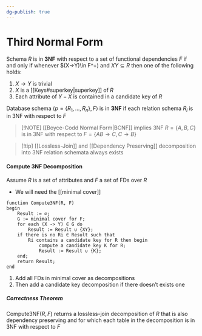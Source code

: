 ```yaml
---
dg-publish: true
---
```

# Third Normal Form
Schema $R$ is in **3NF** with respect to a set of functional dependencies $F$ if and only if whenever $(X→Y)\in F^+) and $XY\subseteq R$ then one of the following holds:
1. $X→Y$ is trivial
2. $X$ is a [[Keys#superkey|superkey]] of $R$
3. Each attribute of $Y-X$ is contained in a candidate key of $R$

Database schema $\langle p=\{R_1, …, R_n\}, F\rangle$ is in **3NF** if each relation schema $R_i$ is in 3NF with respect to $F$

> [!NOTE] [[Boyce-Codd Normal Form|BCNF]] implies 3NF
> $R = \{A, B, C\}$ is in 3NF with respect to $F = \{AB→ C, C→B\}$

> [!tip] [[Lossless-Join]] and [[Dependency Preserving]] decomposition into 3NF relation schemata always exists

#### Compute 3NF Decomposition
Assume $R$ is a set of attributes and $F$ a set of FDs over $R$
* We will need the [[minimal cover]]
```
function Compute3NF(R, F)
begin
    Result := ∅;
    G := minimal cover for F;
    for each (X -> Y) ∈ G do
        Result := Result ∪ {XY};
    if there is no Ri ∈ Result such that
        Ri contains a candidate key for R then begin
            compute a candidate key K for R;
            Result := Result ∪ {K};
    end;
    return Result;
end
```
1. Add all FDs in minimal cover as decompositions
2. Then add a candidate key decomposition if there doesn’t exists one

##### Correctness Theorem
Compute3NF($R,F$) returns a lossless-join decomposition of $R$ that is also dependency preserving and for which each table in the decomposition is in 3NF with respect to $F$



